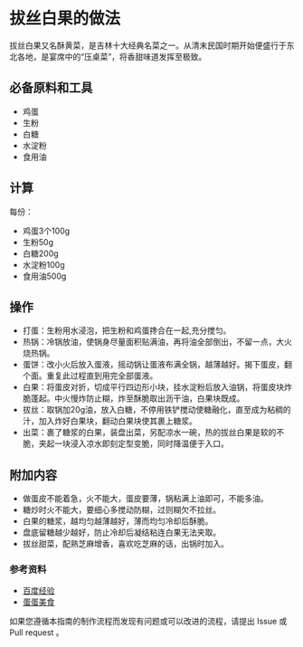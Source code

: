 
# 拔丝白果的做法

拔丝白果又名酥黄菜，是吉林十大经典名菜之一。从清末民国时期开始便盛行于东北各地，是宴席中的“压桌菜”，将香甜味道发挥至极致。

## 必备原料和工具

- 鸡蛋
- 生粉
- 白糖
- 水淀粉
- 食用油

## 计算

每份：

- 鸡蛋3个100g
- 生粉50g
- 白糖200g
- 水淀粉100g
- 食用油500g

## 操作

- 打蛋：生粉用水浸泡，把生粉和鸡蛋搀合在一起,充分搅匀。
- 热锅：冷锅放油，使锅身尽量面积贴满油，再将油全部倒出，不留一点，大火烧热锅。
- 蛋饼：改小火后放入蛋液，摇动锅让蛋液布满全锅，越薄越好。揭下蛋皮，翻个面。重复此过程直到用完全部蛋液。
- 白果：将蛋皮对折，切成平行四边形小块，挂水淀粉后放入油锅，将蛋皮块炸脆蓬起。中火慢炸防止糊，炸至酥脆取出沥干油，白果块既成。
- 拔丝：取锅加20g油，放入白糖，不停用铁铲搅动使糖融化，直至成为粘稠的汁，加入炸好白果块，翻动白果块使其裹上糖浆。
- 出菜：裹了糖浆的白果，装盘出菜，另配凉水一碗，热的拔丝白果是软的不脆，夹起一块浸入凉水即刻定型变脆，同时降温便于入口。

## 附加内容

- 做蛋皮不能着急，火不能大，蛋皮要薄，锅粘满上油即可，不能多油。
- 糖炒时火不能大，要细心多搅动防糊，过则糊欠不拉丝。
- 白果的糖浆，越均匀越薄越好，薄而均匀冷却后酥脆。
- 盘底留糖越少越好，防止冷却后凝结粘连白果无法夹取。
- 拔丝甜菜，配熟芝麻增香，喜欢吃芝麻的话，出锅时加入。

### 参考资料

- [百度经验](https://jingyan.baidu.com/article/67508eb484aecfddcb1ce467.html)
- [蛋蛋美食](http://www.ddanl.com/ysfl/dongbeicai/44018.html)


如果您遵循本指南的制作流程而发现有问题或可以改进的流程，请提出 Issue 或 Pull request 。


